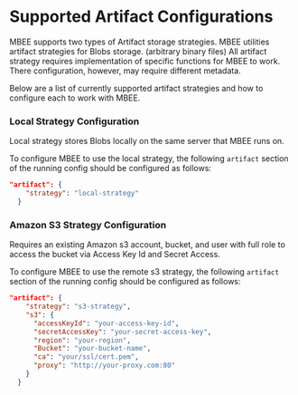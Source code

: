 # Supported Artifact Configurations

MBEE supports two types of Artifact storage strategies. MBEE utilities
artifact strategies for Blobs storage. (arbitrary binary files)
All artifact strategy requires implementation of specific functions for
MBEE to work. There configuration, however, may require different metadata.

Below are a list of currently supported artifact strategies and how to
configure each to work with MBEE.

### Local Strategy Configuration
Local strategy stores Blobs locally on the same server that MBEE runs on.

To configure MBEE to use the local strategy, the following `artifact` section
of the running config should be configured as follows:

```json
"artifact": {
    "strategy": "local-strategy"
  }
```

### Amazon S3 Strategy Configuration
Requires an existing Amazon s3 account, bucket, and user with full
role to access the bucket via Access Key Id and Secret Access.

To configure MBEE to use the remote s3 strategy, the following `artifact` section
of the running config should be configured as follows:

```json
"artifact": {
    "strategy": "s3-strategy",
    "s3": {
      "accessKeyId": "your-access-key-id",
      "secretAccessKey": "your-secret-access-key",
      "region": "your-region",
      "Bucket": "your-bucket-name",
      "ca": "your/ssl/cert.pem",
      "proxy": "http://your-proxy.com:80"
    }
  }
```


